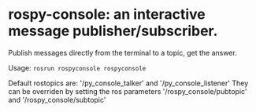 # rospy-console: an interactive message publisher/subscriber.


Publish messages directly from the terminal to a topic, get the answer.

Usage: `rosrun rospyconsole rospyconsole`

Default rostopics are: '/py_console_talker' and '/py_console_listener'
They can be overriden by setting the ros parameters '/rospy_console/pubtopic' and '/rospy_console/subtopic'


